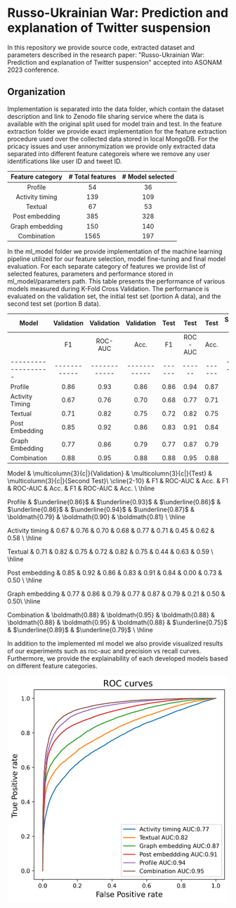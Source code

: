 # Russo-Ukrainian War: Prediction and explanation of Twitter suspension

In this repository we provide source code, extracted dataset and parameters described in the research paper: "Russo-Ukrainian War: Prediction and explanation of
Twitter suspension" accepted into ASONAM 2023 conference.

## Organization
Implementation is separated into the data folder, which contain the dataset description and link to Zenodo file sharing service where the data is available with the original split used for model train and test.
In the feature extraction folder we provide exact implementation for the feature extraction procedure used over the collected data stored in local MongoDB. For the pricacy issues and user annonymization we provide only extracted data separated into different feature categoreis where we remove any user identifications like user ID and tweet ID.

| Feature category | # Total features | # Model selected  |
| :---:   | :---: | :---: |
| Profile | 54   | 36   |
| Activity timing | 139   | 109   |
| Textual | 67   | 53   |
| Post embedding | 385   | 328   |
| Graph embedding | 150   | 140   |
| Combination | 1565   | 197   |


In the ml_model folder we provide implementation of the machine learning pipeline utilized for our feature selection, model fine-tuning and final model evaluation. For each separate category of features we provide list of selected features, parameters and performance stored in ml_model/parameters path.
This table presents the performance of various models measured during K-Fold Cross Validation. The performance is evaluated on the validation set, the initial test set (portion A data), and the second test set (portion B data).

| Model             | Validation | Validation | Validation | Test | Test | Test | Second Test | Second Test | Second Test |
|-------------------|:----------:|:----------:|:----------:|:----:|:----:|:----:|:-----------:|:-----------:|:-----------:|
|                   |     F1     |   ROC-AUC  |    Acc.    |  F1  |ROC-AUC| Acc. |     F1      |   ROC-AUC   |    Acc.     |
|-------------------|------------|------------|------------|------|------|------|-------------|-------------|-------------|
| Profile           |   0.86     |    0.93    |    0.86    | 0.86 | 0.94 | 0.87 |    0.79     |    0.90     |    0.81     |
| Activity Timing   |   0.67     |    0.76    |    0.70    | 0.68 | 0.77 | 0.71 |    0.45     |    0.62     |    0.58     |
| Textual           |   0.71     |    0.82    |    0.75    | 0.72 | 0.82 | 0.75 |    0.44     |    0.63     |    0.59     |
| Post Embedding    |   0.85     |    0.92    |    0.86    | 0.83 | 0.91 | 0.84 |    0.00     |    0.73     |    0.50     |
| Graph Embedding   |   0.77     |    0.86    |    0.79    | 0.77 | 0.87 | 0.79 |    0.21     |    0.50     |    0.50     |
| Combination       |   0.88     |    0.95    |    0.88    | 0.88 | 0.95 | 0.88 |    0.75     |    0.89     |    0.79     |


Model & \multicolumn{3}{c|}{Validation}  & \multicolumn{3}{c|}{Test} & \multicolumn{3}{c|}{Second Test}\\
\cline{2-10}
 & F1 & ROC-AUC & Acc. & F1 & ROC-AUC & Acc. & F1 & ROC-AUC & Acc. \\
\hline

Profile & $\underline{0.86}$ & $\underline{0.93}$ & $\underline{0.86}$ & $\underline{0.86}$ & $\underline{0.94}$ & $\underline{0.87}$ & \boldmath{$0.79$} & \boldmath{$0.90$} & \boldmath{$0.81$} \\ \hline
 
Activity timing & $0.67$ & $0.76$ & $0.70$ & $0.68$ & $0.77$ & $0.71$ & $0.45$ & $0.62$ & $0.58$ \\ \hline

Textual & $0.71$ & $0.82$ & $0.75$ & $0.72$ & $0.82$ & $0.75$ & $0.44$ & $0.63$ & $0.59$ \\ \hline

Post embedding & $0.85$ & $0.92$ & $0.86$ & $0.83$ & $0.91$ & $0.84$ & $0.00$ & $0.73$ & $0.50$ \\ \hline

Graph embedding & $0.77$ & $0.86$ & $0.79$ & $0.77$ & $0.87$ & $0.79$ & $0.21$ & $0.50$ & $0.50$\\ \hline

Combination & \boldmath{$0.88$} & \boldmath{$0.95$} & \boldmath{$0.88$} & \boldmath{$0.88$} & \boldmath{$0.95$} & \boldmath{$0.88$} & $\underline{0.75}$ & $\underline{0.89}$ & $\underline{0.79}$ \\ \hline

In addition to the implemented ml model we also provide visualized results of our experiments such as roc-auc and precision vs recall curves. Furthermore, we provide the explainability of each developed models based on different feature categories.

![roc-auc curve](https://github.com/alexdrk14/TwitterSuspension/blob/main/plots/roc_curves.png?raw=true)



